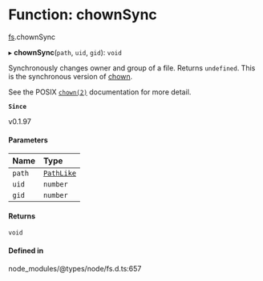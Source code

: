 # Function: chownSync

[fs](../modules/fs.md).chownSync

▸ **chownSync**(`path`, `uid`, `gid`): `void`

Synchronously changes owner and group of a file. Returns `undefined`.
This is the synchronous version of [chown](fs.chown.md).

See the POSIX [`chown(2)`](http://man7.org/linux/man-pages/man2/chown.2.html) documentation for more detail.

**`Since`**

v0.1.97

#### Parameters

| Name | Type |
| :------ | :------ |
| `path` | [`PathLike`](../types/fs.PathLike.md) |
| `uid` | `number` |
| `gid` | `number` |

#### Returns

`void`

#### Defined in

node_modules/@types/node/fs.d.ts:657
